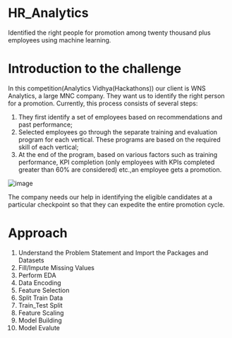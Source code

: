 # HR_Analytics
 Identified the right people for promotion among twenty thousand plus employees using machine learning.

# Introduction to the challenge

In this competition(Analytics Vidhya(Hackathons)) our client is WNS Analytics, a large MNC company. They want us to identify the right person for a promotion. Currently, this process consists of several steps:
1. They first identify a set of employees based on recommendations and past performance;
2. Selected employees go through the separate training and evaluation program for each vertical.
   These programs are based on the required skill of each vertical;
3. At the end of the program, based on various factors such as training performance, 
   KPI completion (only employees with KPIs completed greater than 60% are considered) etc.,an employee gets a promotion.

![image](https://user-images.githubusercontent.com/72183359/129584531-c29fa323-73c2-4fa3-a990-f835663e6b01.png)

The company needs our help in identifying the eligible candidates at a particular checkpoint so that they can expedite the entire promotion cycle.

# Approach
1. Understand the Problem Statement and Import the Packages and Datasets
2. Fill/Impute Missing Values
3. Perform EDA
4. Data Encoding
5. Feature Selection
6. Split Train Data
7. Train_Test Split
8. Feature Scaling
9. Model Building
10. Model Evalute

   




